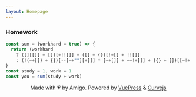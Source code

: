 ```yaml
---
layout: Homepage
---
```


### Homework
```JavaScript
const sum = (workhard = true) => {
  return (workhard
    ? ([][[]] + [])[+!![]] + ([] + {})[!+[] + !![]]
    : (!(~+[]) + {})[--[~+""][+[]] * [~+[]] + ~~!+[]] + ({} + [])[[~!+[]] * ~+[]])
}
const study = 1, work = 1
const you = sum(study + work)
```
<p style='text-align:center;'>Made with 💗 by Amigo. Powered by <a href='https://vuepress.vuejs.org'>VuePress</a> & <a href='https://alloyteam.github.io/curvejs/'>Curvejs</a></p> 


